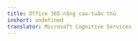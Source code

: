 ```yaml
---
title: Office 365-nâng cao-tuân thủ
inshort: undefined
translator: Microsoft Cognitive Services
---
```




